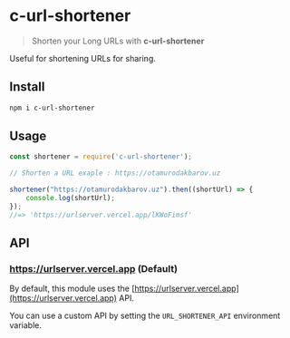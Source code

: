 # c-url-shortener

> Shorten your Long URLs with **c-url-shortener**

Useful for shortening URLs for sharing.

## Install

```sh
npm i c-url-shortener
```

## Usage

```js
const shortener = require('c-url-shortener');

// Shorten a URL exaple : https://otamurodakbarov.uz

shortener("https://otamurodakbarov.uz").then((shortUrl) => {
    console.log(shortUrl);
});
//=> 'https://urlserver.vercel.app/lKWoFimsf'
```

## API

### https://urlserver.vercel.app (Default)

By default, this module uses the [https://urlserver.vercel.app](https://urlserver.vercel.app) API.

You can use a custom API by setting the `URL_SHORTENER_API` environment variable.

```sh